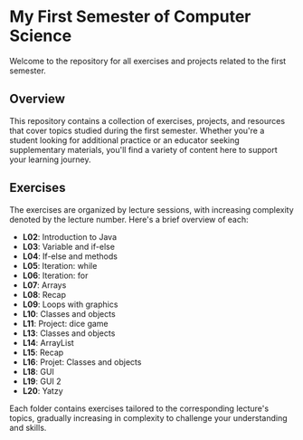# My First Semester of Computer Science

Welcome to the repository for all exercises and projects related to the first semester.

## Overview

This repository contains a collection of exercises, projects, and resources that cover topics studied during the first
semester. Whether you're a student looking for additional practice or an educator seeking supplementary materials,
you'll find a variety of content here to support your learning journey.

## Exercises

The exercises are organized by lecture sessions, with increasing complexity denoted by the lecture number. Here's a
brief overview of each:

- **L02**: Introduction to Java
- **L03**: Variable and if-else
- **L04**: If-else and methods
- **L05**: Iteration: while
- **L06**: Iteration: for
- **L07**: Arrays
- **L08**: Recap
- **L09**: Loops with graphics
- **L10**: Classes and objects
- **L11**: Project: dice game
- **L13**: Classes and objects
- **L14**: ArrayList
- **L15**: Recap
- **L16**: Projet: Classes and objects
- **L18**: GUI
- **L19**: GUI 2
- **L20**: Yatzy

Each folder contains exercises tailored to the corresponding lecture's topics, gradually increasing in complexity to
challenge your understanding and skills.
